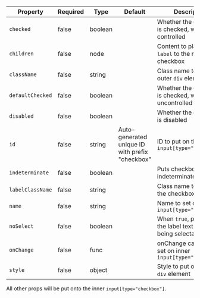 Property         | Required | Type    | Default | Description
-----------------|----------|---------|---------|------------
`checked`        | false    | boolean |         | Whether the checkbox is checked, when controlled
`children`       | false    | node    |         | Content to place within `label` to the right of the checkbox
`className`      | false    | string  |         | Class name to put on outer `div` element
`defaultChecked` | false    | boolean |         | Whether the checkbox is checked, when uncontrolled
`disabled`       | false    | boolean |         | Whether the checkbox is disabled
`id`             | false    | string  | Auto-generated unique ID with prefix "checkbox" | ID to put on the inner `input[type="checkbox"]`
`indeterminate`  | false    | boolean |         | Puts checkbox into an indeterminate state
`labelClassName` | false    | string  |         | Class name to put on the checkbox label
`name`           | false    | string  |         | Name to set on inner `input[type="checkbox"]`
`noSelect`       | false    | boolean |         | When `true`, prevents the label text from being selectable
`onChange`       | false    | func    |         | onChange callback to set on inner `input[type="checkbox"]`
`style`          | false    | object  |         | Style to put on outer `div` element

All other props will be put onto the inner `input[type="checkbox"]`.